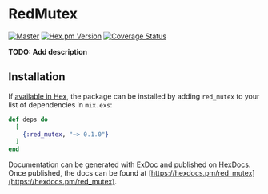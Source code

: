 # RedMutex

[![Master](https://travis-ci.org/thiamsantos/red_mutex.svg?branch=master)](https://travis-ci.org/thiamsantos/red_mutex)
[![Hex.pm Version](http://img.shields.io/hexpm/v/red_mutex.svg?style=flat)](https://hex.pm/packages/red_mutex)
[![Coverage Status](https://coveralls.io/repos/github/thiamsantos/red_mutex/badge.svg?branch=master)](https://coveralls.io/github/thiamsantos/red_mutex?branch=master)


**TODO: Add description**

## Installation

If [available in Hex](https://hex.pm/docs/publish), the package can be installed
by adding `red_mutex` to your list of dependencies in `mix.exs`:

```elixir
def deps do
  [
    {:red_mutex, "~> 0.1.0"}
  ]
end
```

Documentation can be generated with [ExDoc](https://github.com/elixir-lang/ex_doc)
and published on [HexDocs](https://hexdocs.pm). Once published, the docs can
be found at [https://hexdocs.pm/red_mutex](https://hexdocs.pm/red_mutex).
